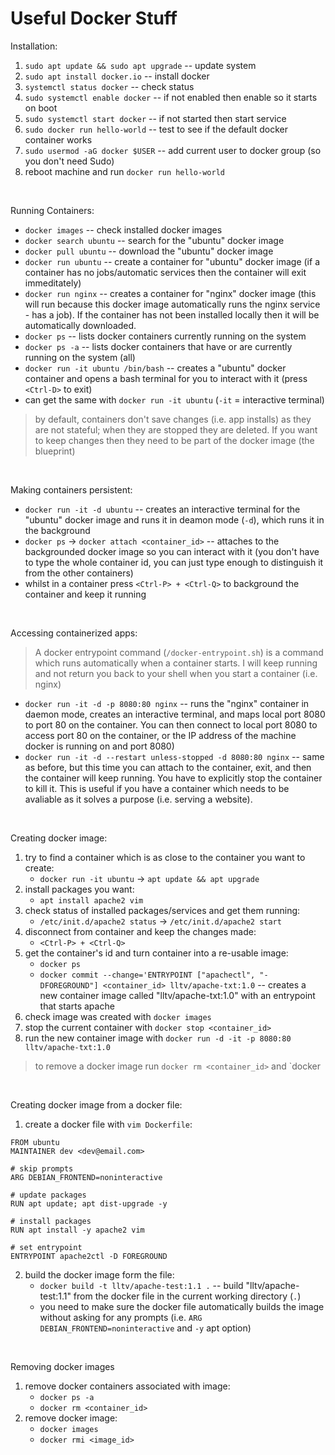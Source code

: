 # Useful Docker Stuff

Installation:
1. `sudo apt update && sudo apt upgrade` -- update system
2. `sudo apt install docker.io` -- install docker
3. `systemctl status docker` -- check status
4. `sudo systemctl enable docker` -- if not enabled then enable so it starts on boot
5. `sudo systemctl start docker` -- if not started then start service
6. `sudo docker run hello-world` -- test to see if the default docker container works
7. `sudo usermod -aG docker $USER` -- add current user to docker group (so you don't need Sudo)
8. reboot machine and run `docker run hello-world` 

<br>

Running Containers:
- `docker images` -- check installed docker images 
- `docker search ubuntu` -- search for the "ubuntu" docker image
- `docker pull ubuntu` -- download the "ubuntu" docker image 
- `docker run ubuntu` -- create a container for "ubuntu" docker image (if a container has no jobs/automatic services then the container will exit immeditately) 
- `docker run nginx` -- creates a container for "nginx" docker image (this will run because this docker image automatically runs the nginx service - has a job). If the container has not been installed locally then it will be automatically downloaded.
- `docker ps` -- lists docker containers currently running on the system 
- `docker ps -a` -- lists docker containers that have or are currently running on the system (all)
- `docker run -it ubuntu /bin/bash` -- creates a "ubuntu" docker container and opens a bash terminal for you to interact with it (press `<Ctrl-D>` to exit)
- can get the same with `docker run -it ubuntu` (`-it` = interactive terminal)


> by default, containers don't save changes (i.e. app installs) as they are not stateful; when they are stopped they are deleted. If you want to keep changes then they need to be part of the docker image (the blueprint)

<br>

Making containers persistent:
- `docker run -it -d ubuntu` -- creates an interactive terminal for the "ubuntu" docker image and runs it in deamon mode (`-d`), which runs it in the background
- `docker ps` -> `docker attach <container_id>` -- attaches to the backgrounded docker image so you can interact with it (you don't have to type the whole container id, you can just type enough to distinguish it from the other containers)
- whilst in a container press `<Ctrl-P> + <Ctrl-Q>` to background the container and keep it running

<br>

Accessing containerized apps:
> A docker entrypoint command (`/docker-entrypoint.sh`) is a command which runs automatically when a container starts. I will keep running and not return you back to your shell when you start a container (i.e. nginx)
- `docker run -it -d -p 8080:80 nginx` -- runs the "nginx" container in daemon mode, creates an interactive terminal, and maps local port 8080 to port 80 on the container. You can then connect to local port 8080 to access port 80 on the container, or the IP address of the machine docker is running on and port 8080)
- `docker run -it -d --restart unless-stopped -d 8080:80 nginx` -- same as before, but this time you can attach to the container, exit, and then the container will keep running. You have to explicitly stop the container to kill it. This is useful if you have a container which needs to be avaliable as it solves a purpose (i.e. serving a website).

<br>

Creating docker image:
1. try to find a container which is as close to the container you want to create: 
	- `docker run -it ubuntu` -> `apt update && apt upgrade`
2. install packages you want:
	- `apt install apache2 vim`
3. check status of installed packages/services and get them running:
	- `/etc/init.d/apache2 status` -> `/etc/init.d/apache2 start`
4. disconnect from container and keep the changes made:
	- `<Ctrl-P> + <Ctrl-Q>` 
5. get the container's id and turn container into a re-usable image:
	- `docker ps`
	- `docker commit --change='ENTRYPOINT ["apachectl", "-DFOREGROUND"]	<container_id> lltv/apache-txt:1.0` -- creates a new container image called "lltv/apache-txt:1.0" with an entrypoint that starts apache
6. check image was created with `docker images`
7. stop the current container with `docker stop <container_id>`
8. run the new container image with `docker run -d -it -p 8080:80 lltv/apache-txt:1.0`

> to remove a docker image run `docker rm <container_id>` and `docker 

<br>

Creating docker image from a docker file:
1. create a docker file with `vim Dockerfile`:
```docker
FROM ubuntu
MAINTAINER dev <dev@email.com>

# skip prompts
ARG DEBIAN_FRONTEND=noninteractive

# update packages
RUN apt update; apt dist-upgrade -y

# install packages
RUN apt install -y apache2 vim

# set entrypoint 
ENTRYPOINT apache2ctl -D FOREGROUND
```
2. build the docker image form the file:
	- `docker build -t lltv/apache-test:1.1 .` -- build "lltv/apache-test:1.1" from the docker file in the current working directory (`.`)
	- you need to make sure the docker file automatically builds the image without asking for any prompts (i.e. `ARG DEBIAN_FRONTEND=noninteractive` and `-y` apt option)

<br>

Removing docker images
1. remove docker containers associated with image:
	- `docker ps -a` 
	- `docker rm <container_id>`
2. remove docker image:
	- `docker images`
	- `docker rmi <image_id>`
